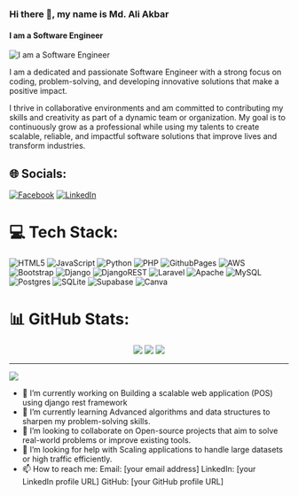 ### Hi there 👋, my name is Md. Ali Akbar
#### I am a Software Engineer 
![I am a Software Engineer ](https://arturssmirnovs.github.io/github-profile-readme-generator/images/banner.png)

I am a dedicated and passionate Software Engineer with a strong focus on coding, problem-solving, and developing innovative solutions that make a positive impact. 

I thrive in collaborative environments and am committed to contributing my skills and creativity as part of a dynamic team or organization. My goal is to continuously grow as a professional while using my talents to create scalable, reliable, and impactful software solutions that improve lives and transform industries.

## 🌐 Socials:
[![Facebook](https://img.shields.io/badge/Facebook-%231877F2.svg?logo=Facebook&logoColor=white)](https://facebook.com/https://www.facebook.com/ak.tutul.5) [![LinkedIn](https://img.shields.io/badge/LinkedIn-%230077B5.svg?logo=linkedin&logoColor=white)](https://linkedin.com/in/https://www.linkedin.com/in/md-ali-akbar47/) 

# 💻 Tech Stack:
![HTML5](https://img.shields.io/badge/html5-%23E34F26.svg?style=for-the-badge&logo=html5&logoColor=white) ![JavaScript](https://img.shields.io/badge/javascript-%23323330.svg?style=for-the-badge&logo=javascript&logoColor=%23F7DF1E) ![Python](https://img.shields.io/badge/python-3670A0?style=for-the-badge&logo=python&logoColor=ffdd54) ![PHP](https://img.shields.io/badge/php-%23777BB4.svg?style=for-the-badge&logo=php&logoColor=white) ![GithubPages](https://img.shields.io/badge/github%20pages-121013?style=for-the-badge&logo=github&logoColor=white) ![AWS](https://img.shields.io/badge/AWS-%23FF9900.svg?style=for-the-badge&logo=amazon-aws&logoColor=white) ![Bootstrap](https://img.shields.io/badge/bootstrap-%238511FA.svg?style=for-the-badge&logo=bootstrap&logoColor=white) ![Django](https://img.shields.io/badge/django-%23092E20.svg?style=for-the-badge&logo=django&logoColor=white) ![DjangoREST](https://img.shields.io/badge/DJANGO-REST-ff1709?style=for-the-badge&logo=django&logoColor=white&color=ff1709&labelColor=gray) ![Laravel](https://img.shields.io/badge/laravel-%23FF2D20.svg?style=for-the-badge&logo=laravel&logoColor=white) ![Apache](https://img.shields.io/badge/apache-%23D42029.svg?style=for-the-badge&logo=apache&logoColor=white) ![MySQL](https://img.shields.io/badge/mysql-4479A1.svg?style=for-the-badge&logo=mysql&logoColor=white) ![Postgres](https://img.shields.io/badge/postgres-%23316192.svg?style=for-the-badge&logo=postgresql&logoColor=white) ![SQLite](https://img.shields.io/badge/sqlite-%2307405e.svg?style=for-the-badge&logo=sqlite&logoColor=white) ![Supabase](https://img.shields.io/badge/Supabase-3ECF8E?style=for-the-badge&logo=supabase&logoColor=white) ![Canva](https://img.shields.io/badge/Canva-%2300C4CC.svg?style=for-the-badge&logo=Canva&logoColor=white)
# 📊 GitHub Stats:
<div align="center">
    <img src="https://github-readme-stats.vercel.app/api?username=Akbar014&theme=graywhite&hide_border=false&include_all_commits=false&count_private=false" />
    <img src="https://github-readme-stats.vercel.app/api/top-langs/?username=Akbar014&theme=graywhite&hide_border=false&include_all_commits=false&count_private=false&layout=compact" />
    <img src="https://github-readme-streak-stats.herokuapp.com/?user=Akbar014&theme=graywhite&hide_border=false" />
</div>

---
[![](https://visitcount.itsvg.in/api?id=Akbar014&icon=0&color=0)](https://visitcount.itsvg.in)

<!-- Proudly created with GPRM ( https://gprm.itsvg.in ) -->


- 🔭 I’m currently working on Building a scalable web application (POS) using django rest framework 
- 🌱 I’m currently learning Advanced algorithms and data structures to sharpen my problem-solving skills. 
- 👯 I’m looking to collaborate on Open-source projects that aim to solve real-world problems or improve existing tools. 
- 🤔 I’m looking for help with Scaling applications to handle large datasets or high traffic efficiently. 
- 📫 How to reach me: Email: [your email address] LinkedIn: [your LinkedIn profile URL] GitHub: [your GitHub profile URL] 
